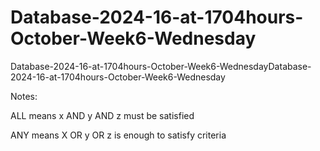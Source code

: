 # Database-2024-16-at-1704hours-October-Week6-Wednesday
Database-2024-16-at-1704hours-October-Week6-WednesdayDatabase-2024-16-at-1704hours-October-Week6-Wednesday

Notes:

ALL means  x AND y AND z must be satisfied

ANY means X OR y OR z  is enough to satisfy criteria
